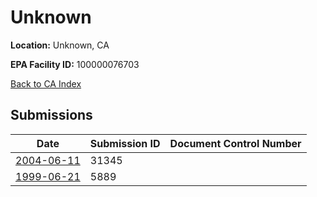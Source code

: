 # Unknown

**Location:** Unknown, CA

**EPA Facility ID:** 100000076703

[Back to CA Index](../../index.md)

## Submissions

| Date | Submission ID | Document Control Number |
|------|--------------|-------------------------|
| [2004-06-11](submissions/31345.md) | 31345 |  |
| [1999-06-21](submissions/5889.md) | 5889 |  |

